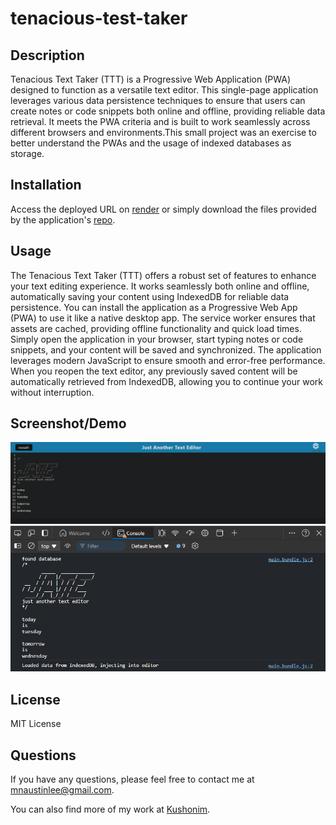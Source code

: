 # tenacious-test-taker
## Description
Tenacious Text Taker (TTT) is a Progressive Web Application (PWA) designed to function as a versatile text editor. This single-page application leverages various data persistence techniques to ensure that users can create notes or code snippets both online and offline, providing reliable data retrieval. It meets the PWA criteria and is built to work seamlessly across different browsers and environments.This small project was an exercise to better understand the PWAs and the usage of indexed databases as storage.

## Installation
Access the deployed URL on [render](https://text-editor-9xtb.onrender.com/) or simply download the files provided by the application's [repo](https://github.com/Kushonim/tenacious-text-taker).

## Usage
The Tenacious Text Taker (TTT) offers a robust set of features to enhance your text editing experience. It works seamlessly both online and offline, automatically saving your content using IndexedDB for reliable data persistence. You can install the application as a Progressive Web App (PWA) to use it like a native desktop app. The service worker ensures that assets are cached, providing offline functionality and quick load times. Simply open the application in your browser, start typing notes or code snippets, and your content will be saved and synchronized. The application leverages modern JavaScript to ensure smooth and error-free performance. When you reopen the text editor, any previously saved content will be automatically retrieved from IndexedDB, allowing you to continue your work without interruption.

## Screenshot/Demo
![screenshot1](./client/src/images/demo.png)
![screenshot2](./client/src/images/screenshot.png)

## License
MIT License

## Questions
If you have any questions, please feel free to contact me at [mnaustinlee@gmail.com](mailto:mnaustinlee@gmail.com). 

You can also find more of my work at [Kushonim](https://github.com/Kushonim).

